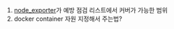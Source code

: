 1. [node_exporter](https://github.com/prometheus/node_exporter)가 예방 점검 리스트에서 커버가 가능한 범위
2. docker container 자원 지정해서 주는법?